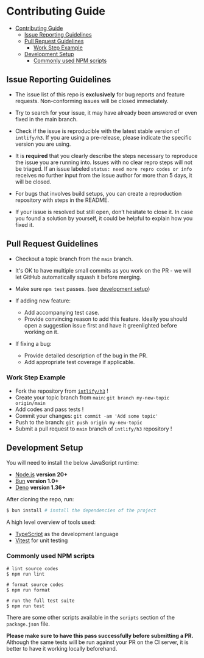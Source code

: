 # Contributing Guide

- [Contributing Guide](#contributing-guide)
  - [Issue Reporting Guidelines](#issue-reporting-guidelines)
  - [Pull Request Guidelines](#pull-request-guidelines)
    - [Work Step Example](#work-step-example)
  - [Development Setup](#development-setup)
    - [Commonly used NPM scripts](#commonly-used-npm-scripts)

## Issue Reporting Guidelines

- The issue list of this repo is **exclusively** for bug reports and feature
  requests. Non-conforming issues will be closed immediately.

- Try to search for your issue, it may have already been answered or even fixed
  in the main branch.

- Check if the issue is reproducible with the latest stable version of
  `intlify/h3`. If you are using a pre-release, please indicate the specific
  version you are using.

- It is **required** that you clearly describe the steps necessary to reproduce
  the issue you are running into. Issues with no clear repro steps will not be
  triaged. If an issue labeled `status: need more repro codes or info` receives
  no further input from the issue author for more than 5 days, it will be
  closed.

- For bugs that involves build setups, you can create a reproduction repository
  with steps in the README.

- If your issue is resolved but still open, don’t hesitate to close it. In case
  you found a solution by yourself, it could be helpful to explain how you fixed
  it.

## Pull Request Guidelines

- Checkout a topic branch from the `main` branch.

- It's OK to have multiple small commits as you work on the PR - we will let
  GitHub automatically squash it before merging.

- Make sure `npm test` passes. (see [development setup](#development-setup))

- If adding new feature:

  - Add accompanying test case.
  - Provide convincing reason to add this feature. Ideally you should open a
    suggestion issue first and have it greenlighted before working on it.

- If fixing a bug:
  - Provide detailed description of the bug in the PR.
  - Add appropriate test coverage if applicable.

### Work Step Example

- Fork the repository from [`intlify/h3`](https://github.com/intlify/h3) !
- Create your topic branch from `main`: `git branch my-new-topic origin/main`
- Add codes and pass tests !
- Commit your changes: `git commit -am 'Add some topic'`
- Push to the branch: `git push origin my-new-topic`
- Submit a pull request to `main` branch of `intlify/h3` repository !

## Development Setup

You will need to install the below JavaScript runtime:

- [Node.js](http://nodejs.org) **version 20+**
- [Bun](https://bun.sh/) **version 1.0+**
- [Deno](https://deno.com/) **version 1.36+**

After cloning the repo, run:

```bash
$ bun install # install the dependencies of the project
```

A high level overview of tools used:

- [TypeScript](https://www.typescriptlang.org/) as the development language
- [Vitest](https://vitest.dev/) for unit testing

### Commonly used NPM scripts

    # lint source codes
    $ npm run lint

    # format source codes
    $ npm run format

    # run the full test suite
    $ npm run test

There are some other scripts available in the `scripts` section of the
`package.json` file.

**Please make sure to have this pass successfully before submitting a PR.**
Although the same tests will be run against your PR on the CI server, it is
better to have it working locally beforehand.
